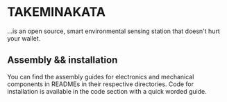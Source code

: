 # TAKEMINAKATA
...is an open source, smart environmental sensing station that doesn't hurt your wallet.


## Assembly && installation
You can find the assembly guides for electronics and mechanical components in READMEs in their respective directories. Code for installation is available in the code section with a quick worded guide.
